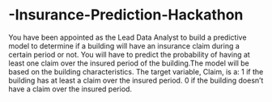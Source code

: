 # -Insurance-Prediction-Hackathon
You have been appointed as the Lead Data Analyst to build a predictive model to determine if a building will have an insurance claim during a certain period or not. You will have to predict the probability of having at least one claim over the insured period of the building.The model will be based on the building characteristics. The target variable, Claim, is a:  1 if the building has at least a claim over the insured period. 0 if the building doesn’t have a claim over the insured period.
